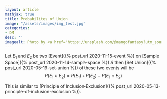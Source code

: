 ```yaml
---
layout: article
mathjax: true
title: Probabilites of Union
image: "/assets/images/img_test.jpg"
categories:
- DM
desc: '' 
imagealt: Photo by <a href="https://unsplash.com/@mangofantasy?utm_source=unsplash&utm_medium=referral&utm_content=creditCopyText">Tim Johnson</a> on <a href="https://unsplash.com/s/photos/logic?utm_source=unsplash&utm_medium=referral&utm_content=creditCopyText">Unsplash</a>
---
```


Let $E_1$ and $E_2$ be two [Event]({% post_url 2020-11-15-event %}) on [Sample Space]({% post_url 2020-11-14-sample-space %}) $S$ then [Set Union]({% post_url 2020-05-19-set-union %}) of these two events will be
$$P(E_1 \cup E_2) = P(E_1) + P(E_2) - P(E_1 \cap E_2)$$

This is similar to [Principle of Inclusion-Exclusion]({% post_url 2020-05-13-principle-of-inclusion-exclusion %}).